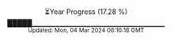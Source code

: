 <p align="center">
⏳Year Progress (17.28 %)<br>
█████▁▁▁▁▁▁▁▁▁▁▁▁▁▁▁▁▁▁▁▁▁▁▁▁▁ <br>
<sub>Updated: Mon, 04 Mar 2024 06:16:18 GMT</sub>
</p>

